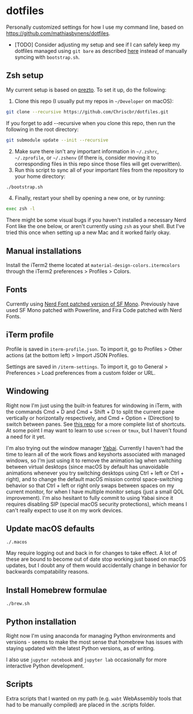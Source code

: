 # dotfiles

Personally customized settings for how I use my command line, based on <https://github.com/mathiasbynens/dotfiles>.

- [TODO] Consider adjusting my setup and see if I can safely keep my dotfiles managed using `git bare` as described [here](https://www.atlassian.com/git/tutorials/dotfiles) instead of manually syncing with `bootstrap.sh`.

## Zsh setup
My current setup is based on [prezto](https://github.com/sorin-ionescu/prezto).
To set it up, do the following:
1. Clone this repo (I usually put my repos in `~/Developer` on macOS):
```sh
git clone --recursive https://github.com/Chriscbr/dotfiles.git
```
If you forget to add --recursive when you clone this repo, then run the following in the root directory:
```sh
git submodule update --init --recursive
```
2. Make sure there isn't any important information in `~/.zshrc`, `~/.zprofile`, or `~/.zshenv` (if there is, consider moving it to corresponding files in this repo since those files will get overwritten).
3. Run this script to sync all of your important files from the repository to your home directory:
```sh
./bootstrap.sh
```
4. Finally, restart your shell by opening a new one, or by running:
```sh
exec zsh -l
```

There might be some visual bugs if you haven't installed a necessary Nerd Font like the one below, or aren't currently using `zsh` as your shell.
But I've tried this once when setting up a new Mac and it worked fairly okay.

## Manual installations

Install the iTerm2 theme located at `material-design-colors.itermcolors` through the iTerm2 preferences > Profiles > Colors.

## Fonts

Currently using [Nerd Font patched version of SF Mono](https://github.com/Twixes/SF-Mono-Powerline).
Previously have used SF Mono patched with Powerline, and Fira Code patched with Nerd Fonts.

## iTerm profile

Profile is saved in `iterm-profile.json`.
To import it, go to Profiles > Other actions (at the bottom left) > Import JSON Profiles.

Settings are saved in `/iterm-settings`.
To import it, go to General > Preferences > Load preferences from a custom folder or URL.

## Windowing

Right now I'm just using the built-in features for windowing in iTerm, with the commands Cmd + D and Cmd + Shift + D to split the current pane vertically or horizontally respectively, and Cmd + Option + (Direction) to switch between panes.
See [this repo](https://gist.github.com/squarism/ae3613daf5c01a98ba3a) for a more complete list of shortcuts.
At some point I may want to learn to use `screen` or `tmux`, but I haven't found a need for it yet.

I'm also trying out the window manager [Yabai](https://github.com/koekeishiya/yabai).
Currently I haven't had the time to learn all of the work flows and keyshorts associated with managed windows, so I'm just using it to remove the animation lag when switching between virtual desktops (since macOS by default has unavoidable animations whenever you try switching desktops using Ctrl + left or Ctrl + right), and to change the default macOS mission control space-switching behavior so that Ctrl + left or right only swaps between spaces on my current monitor, for when I have multiple monitor setups (just a small QOL improvement).
I'm also hesitant to fully commit to using Yabai since it requires disabling SIP (special macOS security protections), which means I can't really expect to use it on my work devices.

## Update macOS defaults
```
./.macos
```

May require logging out and back in for changes to take effect.
A lot of these are bound to become out of date stop working just based on macOS updates, but I doubt any of them would accidentally change in behavior for backwards compatability reasons.

## Install Homebrew formulae
```
./brew.sh
```

## Python installation
Right now I'm using anaconda for managing Python environments and versions - seems to make the most sense that homebrew has issues with staying updated with the latest Python versions, as of writing.

I also use `jupyter notebook` and `jupyter lab` occasionally for more interactive Python development.

## Scripts
Extra scripts that I wanted on my path (e.g. `wabt` WebAssembly tools that had to be manually compiled) are placed in the .scripts folder.


